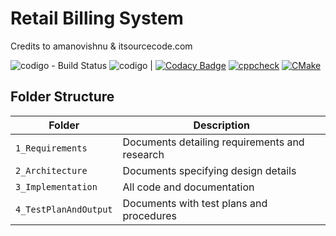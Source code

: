 # Retail Billing System 
Credits to amanovishnu & itsourcecode.com

![codigo - Build Status](https://api.codiga.io/project/30944/score/svg) 
![codigo](https://api.codiga.io/project/30944/status/svg) |
[![Codacy Badge](https://app.codacy.com/project/badge/Grade/1cf3cea7803f444b8d926ffff2ae3ba2)](https://www.codacy.com/gh/LOGESHWARANS389/M1_RetailBillingSystem_Application/dashboard?utm_source=github.com&amp;utm_medium=referral&amp;utm_content=LOGESHWARANS389/M1_RetailBillingSystem_Application&amp;utm_campaign=Badge_Grade) 
[![cppcheck](https://github.com/LOGESHWARANS389/M1_RetailBillingSystem_Application/actions/workflows/c-cpp.yml/badge.svg)](https://github.com/LOGESHWARANS389/M1_RetailBillingSystem_Application/actions/workflows/c-cpp.yml) 
[![CMake](https://github.com/LOGESHWARANS389/M1_RetailBillingSystem_Application/actions/workflows/cmake.yml/badge.svg)](https://github.com/LOGESHWARANS389/M1_RetailBillingSystem_Application/actions/workflows/cmake.yml)
## Folder Structure
Folder               | Description
---------------------| -----------------------------------------
`1_Requirements`     | Documents detailing requirements and research
`2_Architecture`     | Documents specifying design details
`3_Implementation `  | All code and documentation
`4_TestPlanAndOutput`| Documents with test plans and procedures
